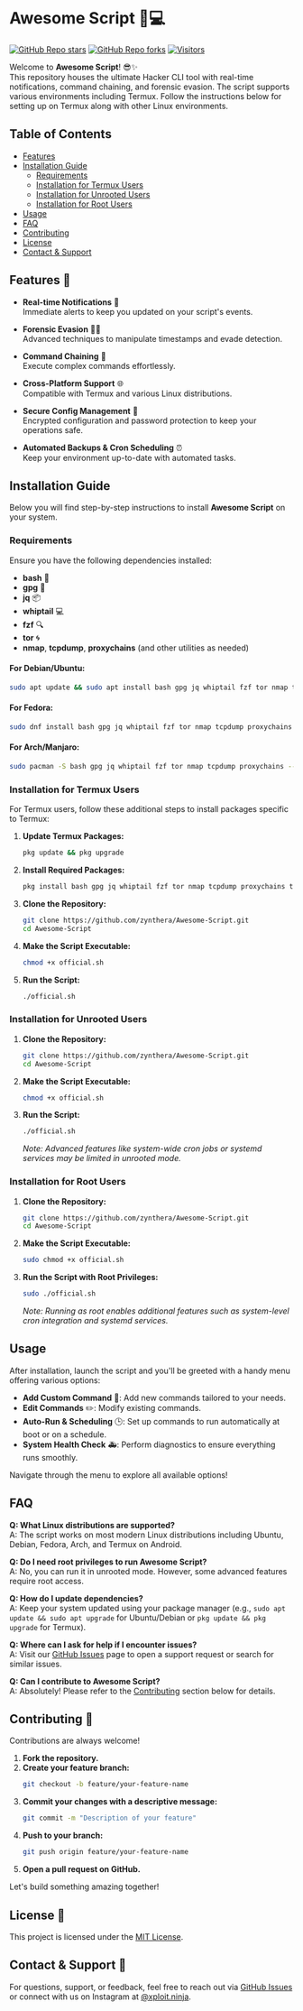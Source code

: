 # Awesome Script 🚀💻

[![GitHub Repo stars](https://img.shields.io/github/stars/zynthera/Awesome-Script?style=social)](https://github.com/zynthera/Awesome-Script/stargazers)
[![GitHub Repo forks](https://img.shields.io/github/forks/zynthera/Awesome-Script?style=social)](https://github.com/zynthera/Awesome-Script/network/members)
[![Visitors](https://visitor-badge.laobi.icu/badge?page_id=zynthera/Awesome-Script)](https://github.com/zynthera/Awesome-Script)

Welcome to **Awesome Script**! 😎✨  
This repository houses the ultimate Hacker CLI tool with real-time notifications, command chaining, and forensic evasion. The script supports various environments including Termux. Follow the instructions below for setting up on Termux along with other Linux environments.

## Table of Contents
- [Features](#features)
- [Installation Guide](#installation-guide)
  - [Requirements](#requirements)
  - [Installation for Termux Users](#installation-for-termux-users)
  - [Installation for Unrooted Users](#installation-for-unrooted-users)
  - [Installation for Root Users](#installation-for-root-users)
- [Usage](#usage)
- [FAQ](#faq)
- [Contributing](#contributing)
- [License](#license)
- [Contact & Support](#contact--support)

## Features 🌟
- **Real-time Notifications** 🔔  
  Immediate alerts to keep you updated on your script's events.
  
- **Forensic Evasion** 🕵️‍♂️  
  Advanced techniques to manipulate timestamps and evade detection.
  
- **Command Chaining** 🔗  
  Execute complex commands effortlessly.
  
- **Cross-Platform Support** 🌐  
  Compatible with Termux and various Linux distributions.
  
- **Secure Config Management** 🔐  
  Encrypted configuration and password protection to keep your operations safe.
  
- **Automated Backups & Cron Scheduling** ⏰  
  Keep your environment up-to-date with automated tasks.

## Installation Guide

Below you will find step-by-step instructions to install **Awesome Script** on your system.

### Requirements
Ensure you have the following dependencies installed:
- **bash** 🐚
- **gpg** 🔑
- **jq** 📦
- **whiptail** 💻
- **fzf** 🔍
- **tor** 🌀
- **nmap**, **tcpdump**, **proxychains** (and other utilities as needed)

#### For Debian/Ubuntu:
```bash
sudo apt update && sudo apt install bash gpg jq whiptail fzf tor nmap tcpdump proxychains -y
```

#### For Fedora:
```bash
sudo dnf install bash gpg jq whiptail fzf tor nmap tcpdump proxychains -y
```

#### For Arch/Manjaro:
```bash
sudo pacman -S bash gpg jq whiptail fzf tor nmap tcpdump proxychains --noconfirm
```

### Installation for Termux Users
For Termux users, follow these additional steps to install packages specific to Termux:

1. **Update Termux Packages:**
   ```bash
   pkg update && pkg upgrade
   ```

2. **Install Required Packages:**
   ```bash
   pkg install bash gpg jq whiptail fzf tor nmap tcpdump proxychains termux-api git
   ```

3. **Clone the Repository:**
   ```bash
   git clone https://github.com/zynthera/Awesome-Script.git
   cd Awesome-Script
   ```

4. **Make the Script Executable:**
   ```bash
   chmod +x official.sh
   ```

5. **Run the Script:**
   ```bash
   ./official.sh
   ```

### Installation for Unrooted Users
1. **Clone the Repository:**
   ```bash
   git clone https://github.com/zynthera/Awesome-Script.git
   cd Awesome-Script
   ```
2. **Make the Script Executable:**
   ```bash
   chmod +x official.sh
   ```
3. **Run the Script:**
   ```bash
   ./official.sh
   ```
   *Note: Advanced features like system-wide cron jobs or systemd services may be limited in unrooted mode.*

### Installation for Root Users
1. **Clone the Repository:**
   ```bash
   git clone https://github.com/zynthera/Awesome-Script.git
   cd Awesome-Script
   ```
2. **Make the Script Executable:**
   ```bash
   sudo chmod +x official.sh
   ```
3. **Run the Script with Root Privileges:**
   ```bash
   sudo ./official.sh
   ```
   *Note: Running as root enables additional features such as system-level cron integration and systemd services.*

## Usage

After installation, launch the script and you'll be greeted with a handy menu offering various options:
- **Add Custom Command** 🔄: Add new commands tailored to your needs.
- **Edit Commands** ✏️: Modify existing commands.
- **Auto-Run & Scheduling** 🕒: Set up commands to run automatically at boot or on a schedule.
- **System Health Check** 🚑: Perform diagnostics to ensure everything runs smoothly.

Navigate through the menu to explore all available options!

## FAQ

**Q: What Linux distributions are supported?**  
A: The script works on most modern Linux distributions including Ubuntu, Debian, Fedora, Arch, and Termux on Android.

**Q: Do I need root privileges to run Awesome Script?**  
A: No, you can run it in unrooted mode. However, some advanced features require root access.

**Q: How do I update dependencies?**  
A: Keep your system updated using your package manager (e.g., `sudo apt update && sudo apt upgrade` for Ubuntu/Debian or `pkg update && pkg upgrade` for Termux).

**Q: Where can I ask for help if I encounter issues?**  
A: Visit our [GitHub Issues](https://github.com/zynthera/Awesome-Script/issues) page to open a support request or search for similar issues.

**Q: Can I contribute to Awesome Script?**  
A: Absolutely! Please refer to the [Contributing](#contributing) section below for details.

## Contributing 🤝

Contributions are always welcome!  
1. **Fork the repository.**
2. **Create your feature branch:**
   ```bash
   git checkout -b feature/your-feature-name
   ```
3. **Commit your changes with a descriptive message:**
   ```bash
   git commit -m "Description of your feature"
   ```
4. **Push to your branch:**
   ```bash
   git push origin feature/your-feature-name
   ```
5. **Open a pull request on GitHub.**

Let's build something amazing together!

## License 📄

This project is licensed under the [MIT License](./LICENCE).

## Contact & Support 💬

For questions, support, or feedback, feel free to reach out via [GitHub Issues](https://github.com/zynthera/Awesome-Script/issues) or connect with us on Instagram at [@xploit.ninja](https://instagram.com/xploit.ninja).